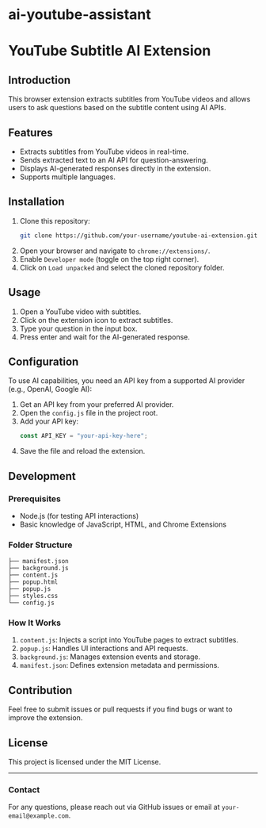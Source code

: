 # ai-youtube-assistant

# YouTube Subtitle AI Extension

## Introduction
This browser extension extracts subtitles from YouTube videos and allows users to ask questions based on the subtitle content using AI APIs.

## Features
- Extracts subtitles from YouTube videos in real-time.
- Sends extracted text to an AI API for question-answering.
- Displays AI-generated responses directly in the extension.
- Supports multiple languages.

## Installation

1. Clone this repository:
   ```sh
   git clone https://github.com/your-username/youtube-ai-extension.git
   ```
2. Open your browser and navigate to `chrome://extensions/`.
3. Enable `Developer mode` (toggle on the top right corner).
4. Click on `Load unpacked` and select the cloned repository folder.

## Usage

1. Open a YouTube video with subtitles.
2. Click on the extension icon to extract subtitles.
3. Type your question in the input box.
4. Press enter and wait for the AI-generated response.

## Configuration
To use AI capabilities, you need an API key from a supported AI provider (e.g., OpenAI, Google AI):

1. Get an API key from your preferred AI provider.
2. Open the `config.js` file in the project root.
3. Add your API key:
   ```js
   const API_KEY = "your-api-key-here";
   ```
4. Save the file and reload the extension.

## Development

### Prerequisites
- Node.js (for testing API interactions)
- Basic knowledge of JavaScript, HTML, and Chrome Extensions

### Folder Structure
```
├── manifest.json
├── background.js
├── content.js
├── popup.html
├── popup.js
├── styles.css
└── config.js
```

### How It Works
1. `content.js`: Injects a script into YouTube pages to extract subtitles.
2. `popup.js`: Handles UI interactions and API requests.
3. `background.js`: Manages extension events and storage.
4. `manifest.json`: Defines extension metadata and permissions.

## Contribution
Feel free to submit issues or pull requests if you find bugs or want to improve the extension.

## License
This project is licensed under the MIT License.

---

### Contact
For any questions, please reach out via GitHub issues or email at `your-email@example.com`.

